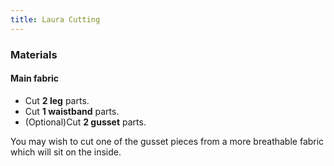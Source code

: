 ```yaml
---
title: Laura Cutting
---
```


### Materials

#### Main fabric

   - Cut **2 leg** parts.
   - Cut **1 waistband** parts.
   - (Optional)Cut **2 gusset** parts.
   
<Note>

You may wish to cut one of the gusset pieces from a more breathable fabric which will sit on the inside.

</Note>
